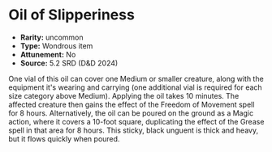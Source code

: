 
# Oil of Slipperiness

* **Rarity:** uncommon
* **Type:** Wondrous item
* **Attunement:** No
* **Source:** 5.2 SRD (D&D 2024)


One vial of this oil can cover one Medium or smaller creature, along with the equipment it's wearing and carrying (one additional vial is required for each size category above Medium). Applying the oil takes 10 minutes. The affected creature then gains the effect of the Freedom of Movement spell for 8 hours. Alternatively, the oil can be poured on the ground as a Magic action, where it covers a 10-foot square, duplicating the effect of the Grease spell in that area for 8 hours. This sticky, black unguent is thick and heavy, but it flows quickly when poured.
